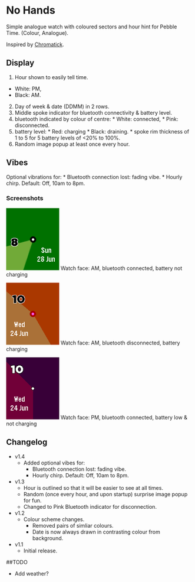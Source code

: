 No Hands
========

Simple analogue watch with coloured sectors and hour hint for Pebble Time. (Colour, Analogue).

Inspired by [Chromatick](http://chromatickface.tumblr.com/concept).

## Display
1. Hour shown to easily tell time.
  * White: PM,
  * Black: AM.
2. Day of week & date (DDMM) in 2 rows.
3. Middle spoke indicator for bluetooth connectivity & battery level.
  1. bluetooth indicated by colour of centre:
    * White: connected,
    * Pink: disconnected.
  2. battery level:
    * Red: charging
    * Black: draining.
    * spoke rim thickness of 1 to 5 for 5 battery levels of <20% to 100%.
4. Random image popup at least once every hour.

## Vibes
Optional vibrations for:
    * Bluetooth connection lost: fading vibe.
    * Hourly chirp. Default: Off, 10am to 8pm.

### Screenshots
![screenshot 1](https://raw.githubusercontent.com/sdneon/NoHands/master/store/pebble-screenshot-1-AM.png "Watch face: AM, bluetooth connected, battery not charging")
Watch face: AM, bluetooth connected, battery not charging

![screenshot 2](https://raw.githubusercontent.com/sdneon/NoHands/master/store/pebble-screenshot-2-AM,DC,charging.png "Watch face: AM, bluetooth disconnected, battery charging")
Watch face: AM, bluetooth disconnected, battery charging

![screenshot 3](https://raw.githubusercontent.com/sdneon/NoHands/master/store/pebble-screenshot-3-PM,low-batt.png "Watch face: PM, bluetooth connected, battery low & not charging")
Watch face: PM, bluetooth connected, battery low & not charging

## Changelog
* v1.4
  * Added optional vibes for:
    * Bluetooth connection lost: fading vibe.
    * Hourly chirp. Default: Off, 10am to 8pm.
* v1.3
  * Hour is outlined so that it will be easier to see at all times.
  * Random (once every hour, and upon startup) surprise image popup for fun.
  * Changed to Pink Bluetooth indicator for disconnection.
* v1.2
  * Colour scheme changes.
    * Removed pairs of simliar colours.
    * Date is now always drawn in contrasting colour from background.
* v1.1
  * Initial release.

##TODO
* Add weather?
